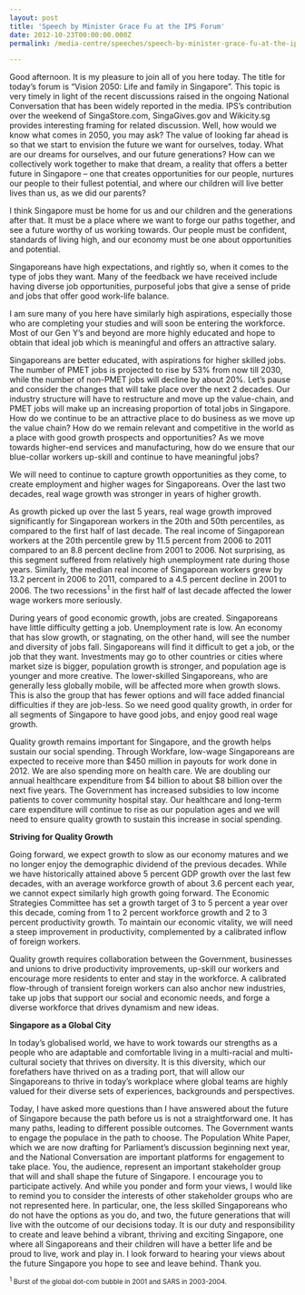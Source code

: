 ```yaml
---
layout: post
title: 'Speech by Minister Grace Fu at the IPS Forum'
date: 2012-10-23T00:00:00.000Z
permalink: /media-centre/speeches/speech-by-minister-grace-fu-at-the-ips-forum

---
```



Good afternoon. It is my pleasure to join all of you here today. The title for today’s forum is “Vision 2050: Life and family in Singapore”. This topic is very timely in light of the recent discussions raised in the ongoing National Conversation that has been widely reported in the media. IPS’s contribution over the weekend of SingaStore.com, SingaGives.gov and Wikicity.sg provides interesting framing for related discussion. Well, how would we know what comes in 2050, you may ask? The value of looking far ahead is so that we start to envision the future we want for ourselves, today. What are our dreams for ourselves, and our future generations? How can we collectively work together to make that dream, a reality that offers a better future in Singapore – one that creates opportunities for our people, nurtures our people to their fullest potential, and where our children will live better lives than us, as we did our parents?

I think Singapore must be home for us and our children and the generations after that. It must be a place where we want to forge our paths together, and see a future worthy of us working towards. Our people must be confident, standards of living high, and our economy must be one about opportunities and potential.

Singaporeans have high expectations, and rightly so, when it comes to the type of jobs they want. Many of the feedback we have received include having diverse job opportunities, purposeful jobs that give a sense of pride and jobs that offer good work-life balance.

I am sure many of you here have similarly high aspirations, especially those who are completing your studies and will soon be entering the workforce. Most of our Gen Y’s and beyond are more highly educated and hope to obtain that ideal job which is meaningful and offers an attractive salary.

Singaporeans are better educated, with aspirations for higher skilled jobs. The number of PMET jobs is projected to rise by 53% from now till 2030, while the number of non-PMET jobs will decline by about 20%. Let’s pause and consider the changes that will take place over the next 2 decades. Our industry structure will have to restructure and move up the value-chain, and PMET jobs will make up an increasing proportion of total jobs in Singapore. How do we continue to be an attractive place to do business as we move up the value chain? How do we remain relevant and competitive in the world as a place with good growth prospects and opportunities? As we move towards higher-end services and manufacturing, how do we ensure that our blue-collar workers up-skill and continue to have meaningful jobs?

We will need to continue to capture growth opportunities as they come, to create employment and higher wages for Singaporeans. Over the last two decades, real wage growth was stronger in years of higher growth.

As growth picked up over the last 5 years, real wage growth improved significantly for Singaporean workers in the 20th and 50th percentiles, as compared to the first half of last decade. The real income of Singaporean workers at the 20th percentile grew by 11.5 percent from 2006 to 2011 compared to an 8.8 percent decline from 2001 to 2006. Not surprising, as this segment suffered from relatively high unemployment rate during those years. Similarly, the median real income of Singaporean workers grew by 13.2 percent in 2006 to 2011, compared to a 4.5 percent decline in 2001 to 2006. The two recessions<sup>1</sup> in the first half of last decade affected the lower wage workers more seriously.

During years of good economic growth, jobs are created. Singaporeans have little difficulty getting a job. Unemployment rate is low. An economy that has slow growth, or stagnating, on the other hand, will see the number and diversity of jobs fall. Singaporeans will find it difficult to get a job, or the job that they want. Investments may go to other countries or cities where market size is bigger, population growth is stronger, and population age is younger and more creative. The lower-skilled Singaporeans, who are generally less globally mobile, will be affected more when growth slows. This is also the group that has fewer options and will face added financial difficulties if they are job-less. So we need good quality growth, in order for all segments of Singapore to have good jobs, and enjoy good real wage growth.

Quality growth remains important for Singapore, and the growth helps sustain our social spending. Through Workfare, low-wage Singaporeans are expected to receive more than $450 million in payouts for work done in 2012. We are also spending more on health care. We are doubling our annual healthcare expenditure from $4 billion to about $8 billion over the next five years. The Government has increased subsidies to low income patients to cover community hospital stay. Our healthcare and long-term care expenditure will continue to rise as our population ages and we will need to ensure quality growth to sustain this increase in social spending.

**Striving for Quality Growth**  

Going forward, we expect growth to slow as our economy matures and we no longer enjoy the demographic dividend of the previous decades. While we have historically attained above 5 percent GDP growth over the last few decades, with an average workforce growth of about 3.6 percent each year, we cannot expect similarly high growth going forward. The Economic Strategies Committee has set a growth target of 3 to 5 percent a year over this decade, coming from 1 to 2 percent workforce growth and 2 to 3 percent productivity growth. To maintain our economic vitality, we will need a steep improvement in productivity, complemented by a calibrated inflow of foreign workers. 

Quality growth requires collaboration between the Government, businesses and unions to drive productivity improvements, up-skill our workers and encourage more residents to enter and stay in the workforce. A calibrated flow-through of transient foreign workers can also anchor new industries, take up jobs that support our social and economic needs, and forge a diverse workforce that drives dynamism and new ideas.

**Singapore as a Global City**  

In today’s globalised world, we have to work towards our strengths as a people who are adaptable and comfortable living in a multi-racial and multi-cultural society that thrives on diversity. It is this diversity, which our forefathers have thrived on as a trading port, that will allow our Singaporeans to thrive in today’s workplace where global teams are highly valued for their diverse sets of experiences, backgrounds and perspectives.

Today, I have asked more questions than I have answered about the future of Singapore because the path before us is not a straightforward one. It has many paths, leading to different possible outcomes. The Government wants to engage the populace in the path to choose. The Population White Paper, which we are now drafting for Parliament’s discussion beginning next year, and the National Conversation are important platforms for engagement to take place. You, the audience, represent an important stakeholder group that will and shall shape the future of Singapore. I encourage you to participate actively. And while you ponder and form your views, I would like to remind you to consider the interests of other stakeholder groups who are not represented here. In particular, one, the less skilled Singaporeans who do not have the options as you do, and two, the future generations that will live with the outcome of our decisions today. It is our duty and responsibility to create and leave behind a vibrant, thriving and exciting Singapore, one where all Singaporeans and their children will have a better life and be proud to live, work and play in. I look forward to hearing your views about the future Singapore you hope to see and leave behind. Thank you.

<sub><sup>1</sup> Burst of the global dot-com bubble in 2001 and SARS in 2003-2004.</sub>


